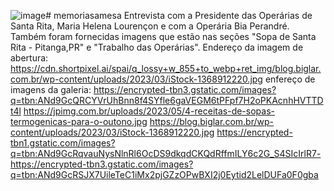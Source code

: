 ![image](https://github.com/user-attachments/assets/157aa575-1a3c-4dac-98dd-93f7ba0ff529)# memoriasamesa
Entrevista com a Presidente das Operárias de Santa Rita, Maria Helena Lourençon e com a Operária Bia Perandré. Também foram fornecidas imagens que estão nas seções "Sopa de Santa Rita - Pitanga,PR" e "Trabalho das Operárias".
Endereço da imagem de abertura: https://cdn.shortpixel.ai/spai/q_lossy+w_855+to_webp+ret_img/blog.biglar.com.br/wp-content/uploads/2023/03/iStock-1368912220.jpg
enfereço de imagens da galeria: https://encrypted-tbn3.gstatic.com/images?q=tbn:ANd9GcQRCYVrUhBnn8f4SYfle6gaVEGM6tPFpf7H2oPKAcnhHVTTDt4l
https://jpimg.com.br/uploads/2023/05/4-receitas-de-sopas-termogenicas-para-o-outono.jpg
https://blog.biglar.com.br/wp-content/uploads/2023/03/iStock-1368912220.jpg
https://encrypted-tbn1.gstatic.com/images?q=tbn:ANd9GcRqvauNysNlnRl6OcDS9dkqdCKQdRffmILY6c2G_S4SIcIrlR7-
https://encrypted-tbn3.gstatic.com/images?q=tbn:ANd9GcRSJX7UileTeC1iMx2pjGZzOPwBXI2j0Eytid2LelDUFa0F0gba
